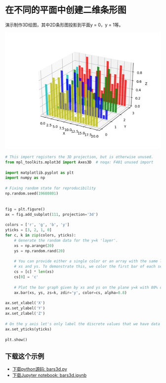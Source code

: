 # 在不同的平面中创建二维条形图

演示制作3D绘图，其中2D条形图投影到平面y = 0，y = 1等。

![在不同的平面中创建二维条形图示例](/static/images/gallery/sphx_glr_bars3d_001.png)

```python
# This import registers the 3D projection, but is otherwise unused.
from mpl_toolkits.mplot3d import Axes3D  # noqa: F401 unused import

import matplotlib.pyplot as plt
import numpy as np

# Fixing random state for reproducibility
np.random.seed(19680801)


fig = plt.figure()
ax = fig.add_subplot(111, projection='3d')

colors = ['r', 'g', 'b', 'y']
yticks = [3, 2, 1, 0]
for c, k in zip(colors, yticks):
    # Generate the random data for the y=k 'layer'.
    xs = np.arange(20)
    ys = np.random.rand(20)

    # You can provide either a single color or an array with the same length as
    # xs and ys. To demonstrate this, we color the first bar of each set cyan.
    cs = [c] * len(xs)
    cs[0] = 'c'

    # Plot the bar graph given by xs and ys on the plane y=k with 80% opacity.
    ax.bar(xs, ys, zs=k, zdir='y', color=cs, alpha=0.8)

ax.set_xlabel('X')
ax.set_ylabel('Y')
ax.set_zlabel('Z')

# On the y axis let's only label the discrete values that we have data for.
ax.set_yticks(yticks)

plt.show()
```

## 下载这个示例
            
- [下载python源码: bars3d.py](https://matplotlib.org/_downloads/bars3d.py)
- [下载Jupyter notebook: bars3d.ipynb](https://matplotlib.org/_downloads/bars3d.ipynb)